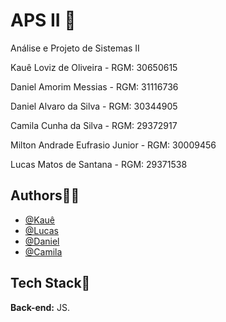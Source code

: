 # APS II 🎲
Análise e Projeto de Sistemas II

Kauê Loviz de Oliveira - RGM: 30650615

Daniel Amorim Messias - RGM: 31116736

Daniel Alvaro da Silva - RGM: 30344905

Camila Cunha da Silva - RGM: 29372917

Milton Andrade Eufrasio Junior - RGM: 30009456

Lucas Matos de Santana - RGM: 29371538


## Authors🙋‍♂️
- [@Kauê](https://github.com/KaueLoviz)
- [@Lucas](https://github.com/Lucascuca)
- [@Daniel](https://github.com/Dan1elMessias)
- [@Camila](https://github.com/Cmilacs)

 
## Tech Stack📝
**Back-end:** JS.
